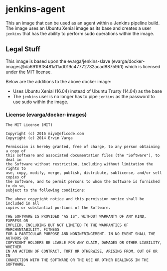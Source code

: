 # jenkins-agent

This an image that can be used as an agent within a Jenkins pipeline build. The image uses an Ubuntu Xenial image as its base and creates a user `jenkins` that has the ability to perform sudo operations within the image.

## Legal Stuff
This image is based upon the evarga/jenkins-slave (evarga/docker-images@da691f8f8481a11ad019c47772732acad88759b1) which is licensed under the MIT license.

Below are the additions to the above docker image:

- Uses Ubuntu Xenial (16.04) instead of Ubuntu Trusty (14.04) as the base
- The `jenkins` user is no longer has to pipe `jenkins` as the password to use sudo within the image.

### License (evarga/docker-images)

```
The MIT License (MIT)

Copyright (c) 2016 miyo@eficode.com
Copyright (c) 2014 Ervin Varga

Permission is hereby granted, free of charge, to any person obtaining a copy of
this software and associated documentation files (the "Software"), to deal in
the Software without restriction, including without limitation the rights to
use, copy, modify, merge, publish, distribute, sublicense, and/or sell copies of
the Software, and to permit persons to whom the Software is furnished to do so,
subject to the following conditions:

The above copyright notice and this permission notice shall be included in all
copies or substantial portions of the Software.

THE SOFTWARE IS PROVIDED "AS IS", WITHOUT WARRANTY OF ANY KIND, EXPRESS OR
IMPLIED, INCLUDING BUT NOT LIMITED TO THE WARRANTIES OF MERCHANTABILITY, FITNESS
FOR A PARTICULAR PURPOSE AND NONINFRINGEMENT. IN NO EVENT SHALL THE AUTHORS OR
COPYRIGHT HOLDERS BE LIABLE FOR ANY CLAIM, DAMAGES OR OTHER LIABILITY, WHETHER
IN AN ACTION OF CONTRACT, TORT OR OTHERWISE, ARISING FROM, OUT OF OR IN
CONNECTION WITH THE SOFTWARE OR THE USE OR OTHER DEALINGS IN THE SOFTWARE.
```